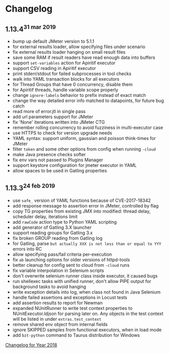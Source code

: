 # Changelog


## 1.13.4<sup>31 mar 2019</sup>

- bump up default JMeter version to 5.1.1
- for external results loader, allow specifying files under scenario
- fix external results loader hanging on small result files
- save some RAM if result readers have read enough data into buffers
- support `set-variables` action for Apiritif executor
- support CSV reading in Apiritif executor
- print stderr/stdout for failed subprocesses in tool checks
- walk into YAML transaction blocks for all executors
- for Thread Groups that have 0 concurrency, disable them
- for Apiritif threads, handle variable scope properly
- change `ignore-labels` behavior to prefix instead of exact match
- change the way detailed error info matched to datapoints, for future bug catch
- read more of error.jtl in single pass
- add url parameters support for JMeter
- fix 'None' iterations written into JMeter CTG
- remember rolling concurrency to avoid fuzziness in multi-executor case
- use HTTPS to check for version upgrade needs
- YAML syntax: support uniform, gaussian and poisson think-times for JMeter
- filter `token` and some other options from config when running `-cloud`
- make Java presence checks softer
- fix env vars not passed to Plugins Manager
- support keystore configuration for jmeter executor in YAML
- allow spaces to be used in Gatling properties


## 1.13.3<sup>24 feb 2019</sup>

- use `safe_` version of YAML functions because of CVE-2017-18342
- add response message to assertion error in JMeter, controlled by flag
- copy TG properties from existing JMX into modified: thread delay, scheduler delay, iterations limit
- add `rawCode` action type to Python YAML scripting
- add generator of Gatling 3.X launcher
- support reading groups for Gatling 3.x
- fix broken GROUP reading from Gatling log
- for Gatling, parse `but actually XXX is not less than or equal to YYY` errors into RC
- allow specifying pass/fail criteria per-execution
- fix `ab` launching options for older versions of httpd-tools
- better cleanup for config sent to cloud from `-cloud` runs
- fix variable interpolation in Selenium scripts
- don't overwrite selenium runner class inside executor, it caused bugs
- run shellexec tasks with unified runner, don't allow PIPE output for background tasks to avoid hanging
- write exception details into log, when class not found in Java Selenium
- handle failed assertions and exceptions in Locust tests
- add assertion results to report for Newman
- expanded NUnitRunner to write test context properties to NUnitExecutor.ldjson for parsing later on.  Any objects in the test context will be listed in under `extras.test_context`
- remove shared env object from internal fields
- ignore SKIPPED samples from functional executors, when in load mode
- add `bzt-python` command to Taurus distribution for Windows
 
[Changelog for Year 2018](Changelog2018.md)
